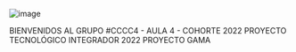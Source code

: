 ![image](https://user-images.githubusercontent.com/101228469/197078370-b8f7b5d0-7624-42c2-81a8-091c0ac5edf5.png)


BIENVENIDOS AL GRUPO #CCCC4 - AULA 4 - COHORTE 2022
PROYECTO TECNOLÓGICO INTEGRADOR  2022 PROYECTO GAMA
